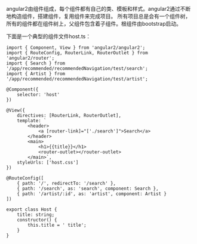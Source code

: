 angular2由组件组成，每个组件都有自己的类、模板和样式。angular2通过不断地构造组件，搭建组件，复用组件来完成项目。
所有项目总是会有一个组件树，所有的组件都在组件树上，父组件包含着子组件。根组件由bootstrap启动。

下面是一个典型的组件文件host.ts：
```
import { Component, View } from 'angular2/angular2';
import { RouteConfig, RouterLink, RouterOutlet } from 'angular2/router';
import { Search } from '/app/recommended/recommendedNavigation/test/search';
import { Artist } from '/app/recommended/recommendedNavigation/test/artist';

@Component({
	selector: 'host'
})

@View({
	directives: [RouterLink, RouterOutlet],
	template: `
		<header>
			<a [router-link]="['./search']">Search</a>
		</header>
		<main>
			<h1>{{title}}</h1>
			<router-outlet></router-outlet>
		</main>`,
	styleUrls: ['host.css']
})

@RouteConfig([
	{ path: '/', redirectTo: '/search' },
	{ path: '/search', as: 'search', component: Search },
	{ path: '/artist/:id', as: 'artist', component: Artist }
])

export class Host {
	title: string;
	constructor() {
		this.title = ' title';
	}
}
```